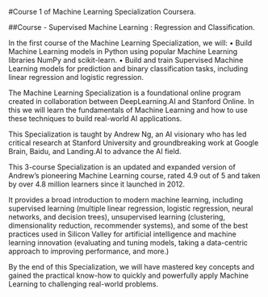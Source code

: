#Course 1 of Machine Learning Specialization Coursera.

##Course - Supervised Machine Learning : Regression and Classification.

In the first course of the Machine Learning Specialization, we will:
• Build Machine Learning models in Python using popular Machine Learning libraries NumPy and scikit-learn.
• Build and train Supervised Machine Learning models for prediction and binary classification tasks, including linear regression and logistic regression.

The Machine Learning Specialization is a foundational online program created in collaboration between DeepLearning.AI and Stanford Online. 
In this we will learn the fundamentals of Machine Learning and how to use these techniques to build real-world AI applications. 

This Specialization is taught by Andrew Ng, an AI visionary who has led critical research at Stanford University and 
groundbreaking work at Google Brain, Baidu, and Landing.AI to advance the AI field.

This 3-course Specialization is an updated and expanded version of Andrew’s pioneering Machine Learning course,
rated 4.9 out of 5 and taken by over 4.8 million learners since it launched in 2012. 

It provides a broad introduction to modern machine learning, including supervised learning (multiple linear regression,
logistic regression, neural networks, and decision trees), unsupervised learning (clustering, dimensionality reduction, 
recommender systems), and some of the best practices used in Silicon Valley for artificial intelligence and machine learning 
innovation (evaluating and tuning models, taking a data-centric approach to improving performance, and more.)

By the end of this Specialization, we will have mastered key concepts and gained the practical know-how to quickly and powerfully 
apply Machine Learning to challenging real-world problems. 


